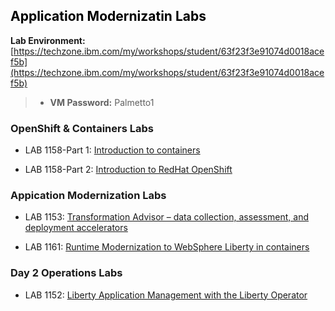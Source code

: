 
<h2 style="color:black">Application Modernizatin Labs</h2>


  **Lab Environment:**  [https://techzone.ibm.com/my/workshops/student/63f23f3e91074d0018acef5b](https://techzone.ibm.com/my/workshops/student/63f23f3e91074d0018acef5b)
    
  > - **VM Password:** Palmetto1
  

### OpenShift & Containers Labs

  - LAB 1158-Part 1: [Introduction to containers](https://github.com/IBMTechSales/klp-workshop-labs/tree/master/1158-Docker-Containers%2BOpenShift/1158-Part1-IntroContainer)
  
   

  
  - LAB 1158-Part 2: [Introduction to RedHat OpenShift](https://github.com/IBMTechSales/klp-workshop-labs/tree/master/1158-Docker-Containers%2BOpenShift/1158-Part2-IntroOpenshift)
  

  
### Appication Modernization Labs
 
  - LAB 1153: [Transformation Advisor – data collection, assessment, and deployment accelerators](https://github.com/IBMTechSales/klp-workshop-labs/tree/master/1153-TechJam-Evaluate-App-TransformationAdvisor)
  
  - LAB 1161: [Runtime Modernization to WebSphere Liberty in containers](https://github.com/IBMTechSales/klp-workshop-labs/tree/master/1161-RuntimeModernization)



### Day 2 Operations Labs
  
  - LAB 1152: [Liberty Application Management with the Liberty Operator](https://github.com/IBMTechSales/klp-workshop-labs/tree/master/1162-LibertyApplicationManagement)



  
  
  
  